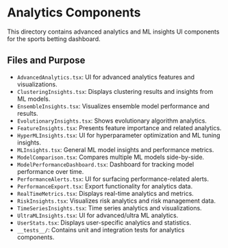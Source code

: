 # Analytics Components

This directory contains advanced analytics and ML insights UI components for the sports betting dashboard.

## Files and Purpose

- `AdvancedAnalytics.tsx`: UI for advanced analytics features and visualizations.
- `ClusteringInsights.tsx`: Displays clustering results and insights from ML models.
- `EnsembleInsights.tsx`: Visualizes ensemble model performance and results.
- `EvolutionaryInsights.tsx`: Shows evolutionary algorithm analytics.
- `FeatureInsights.tsx`: Presents feature importance and related analytics.
- `HyperMLInsights.tsx`: UI for hyperparameter optimization and ML tuning insights.
- `MLInsights.tsx`: General ML model insights and performance metrics.
- `ModelComparison.tsx`: Compares multiple ML models side-by-side.
- `ModelPerformanceDashboard.tsx`: Dashboard for tracking model performance over time.
- `PerformanceAlerts.tsx`: UI for surfacing performance-related alerts.
- `PerformanceExport.tsx`: Export functionality for analytics data.
- `RealTimeMetrics.tsx`: Displays real-time analytics and metrics.
- `RiskInsights.tsx`: Visualizes risk analytics and risk management data.
- `TimeSeriesInsights.tsx`: Time series analytics and visualizations.
- `UltraMLInsights.tsx`: UI for advanced/ultra ML analytics.
- `UserStats.tsx`: Displays user-specific analytics and statistics.
- `__tests__/`: Contains unit and integration tests for analytics components.
